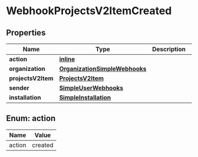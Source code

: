 
# WebhookProjectsV2ItemCreated

## Properties
Name | Type | Description | Notes
------------ | ------------- | ------------- | -------------
**action** | [**inline**](#Action) |  | 
**organization** | [**OrganizationSimpleWebhooks**](OrganizationSimpleWebhooks.md) |  | 
**projectsV2Item** | [**ProjectsV2Item**](ProjectsV2Item.md) |  | 
**sender** | [**SimpleUserWebhooks**](SimpleUserWebhooks.md) |  | 
**installation** | [**SimpleInstallation**](SimpleInstallation.md) |  |  [optional]


<a id="Action"></a>
## Enum: action
Name | Value
---- | -----
action | created




